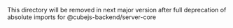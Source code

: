 
This directory will be removed in next major version after full deprecation
of absolute imports for @cubejs-backend/server-core
